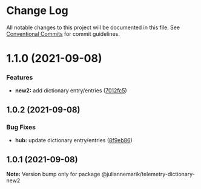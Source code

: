 # Change Log

All notable changes to this project will be documented in this file.
See [Conventional Commits](https://conventionalcommits.org) for commit guidelines.

# 1.1.0 (2021-09-08)


### Features

* **new2:** add dictionary entry/entries ([7012fc5](https://github.com/juliannemarik/telemetry-dictionary-packages/commit/7012fc5eb9b76af03397a146607025201f717041))





## 1.0.2 (2021-09-08)


### Bug Fixes

* **hub:** update dictionary entry/entries ([8f9eb86](https://github.com/juliannemarik/telemetry-dictionary-packages/commit/8f9eb8627efe9ad048f3c1b566cfa9a1f05f7dbe))





## 1.0.1 (2021-09-08)

**Note:** Version bump only for package @juliannemarik/telemetry-dictionary-new2
